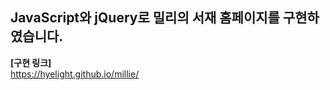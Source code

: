 ## JavaScript와 jQuery로 밀리의 서재 홈페이지를 구현하였습니다.
**[구현 링크]**<br>
https://hyelight.github.io/millie/ <br>
